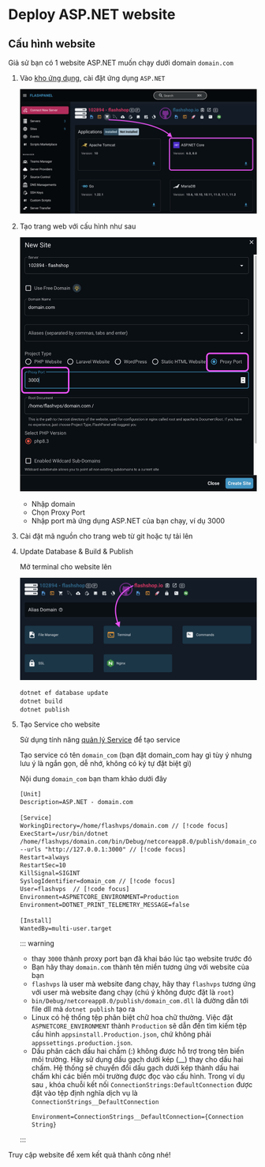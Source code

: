 # Deploy ASP.NET website

<!-- https://learn.microsoft.com/en-us/aspnet/core/host-and-deploy/linux-nginx?view=aspnetcore-8.0&tabs=linux-ubuntu -->

## Cấu hình website

Giả sử bạn có 1 website ASP.NET muốn chạy dưới domain `domain.com`

1. Vào [kho ứng dụng](../server/application.md), cài đặt ứng dụng `ASP.NET`

    ![](<../../images/docs/vi/tutorial/deploy-asp-dotnet/Screenshot 2024-05-28 at 12.58.32.png>)

2. Tạo trang web với cấu hình như sau

    ![](<../../images/docs/vi/tutorial/deploy-asp-dotnet/Screenshot 2024-05-28 at 13.02.34.png>)

    - Nhập domain
    - Chọn Proxy Port
    - Nhập port mà ứng dụng ASP.NET của bạn chạy, ví dụ 3000

3. Cài đặt mã nguồn cho trang web từ git hoặc tự tải lên

4. Update Database & Build & Publish

    Mở terminal cho website lên

    ![](<../../images/docs/vi/tutorial/deploy-asp-dotnet/Screenshot 2024-05-28 at 13.24.27.png>)

    ```bash
    dotnet ef database update
    dotnet build
    dotnet publish
    ```

5. Tạo Service cho website

    Sử dụng tính năng [quản lý Service](../server/service.md) để tạo service

    Tạo service có tên `domain_com` (bạn đặt domain_com hay gì tùy ý nhưng lưu ý là ngắn gọn, dễ nhớ, không có ký tự đặt biệt gì)

    Nội dung `domain_com` bạn tham khảo dưới đây

    ```ini{4}
    [Unit]
    Description=ASP.NET - domain.com

    [Service]
    WorkingDirectory=/home/flashvps/domain.com // [!code focus]
    ExecStart=/usr/bin/dotnet /home/flashvps/domain.com/bin/Debug/netcoreapp8.0/publish/domain_com.dll --urls "http://127.0.0.1:3000" // [!code focus]
    Restart=always
    RestartSec=10
    KillSignal=SIGINT
    SyslogIdentifier=domain_com // [!code focus]
    User=flashvps  // [!code focus]
    Environment=ASPNETCORE_ENVIRONMENT=Production
    Environment=DOTNET_PRINT_TELEMETRY_MESSAGE=false

    [Install]
    WantedBy=multi-user.target
    ```

    ::: warning

    - thay `3000` thành proxy port bạn đã khai báo lúc tạo website trước đó
    - Bạn hãy thay `domain.com` thành tên miền tương ứng với website của bạn
    - `flashvps` là user mà website đang chạy, hãy thay `flashvps` tương ứng với user mà website đang chạy (chú ý không được đặt là `root`)
    - `bin/Debug/netcoreapp8.0/publish/domain_com.dll` là đường dẫn tới file dll mà `dotnet publish` tạo ra
    - Linux có hệ thống tệp phân biệt chữ hoa chữ thường. Việc đặt `ASPNETCORE_ENVIRONMENT` thành `Production` sẽ dẫn đến tìm kiếm tệp cấu hình `appsinstall.Production.json`, chứ không phải `appssettings.production.json`.
    - Dấu phân cách dấu hai chấm (:) không được hỗ trợ trong tên biến môi trường. Hãy sử dụng dấu gạch dưới kép (\_\_) thay cho dấu hai chấm. Hệ thống sẽ chuyển đổi dấu gạch dưới kép thành dấu hai chấm khi các biến môi trường được đọc vào cấu hình. Trong ví dụ sau , khóa chuỗi kết nối `ConnectionStrings:DefaultConnection` được đặt vào tệp định nghĩa dịch vụ là `ConnectionStrings__DefaultConnection`
        ```ini{4}
        Environment=ConnectionStrings__DefaultConnection={Connection String}
        ```

    :::

Truy cập website để xem kết quả thành công nhé!
